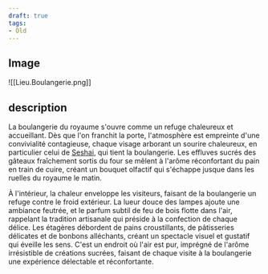 ```yaml
---
draft: true
tags:
- Old
---
```


## Image
![[Lieu.Boulangerie.png]]

## description
  
La boulangerie du royaume s'ouvre comme un refuge chaleureux et accueillant. Dès que l'on franchit la porte, l'atmosphère est empreinte d'une convivialité contagieuse, chaque visage arborant un sourire chaleureux, en particulier celui de [Seshai](Seshai%20Yue.md), qui tient la boulangerie. Les effluves sucrés des gâteaux fraîchement sortis du four se mêlent à l'arôme réconfortant du pain en train de cuire, créant un bouquet olfactif qui s'échappe jusque dans les ruelles du royaume le matin.

À l'intérieur, la chaleur enveloppe les visiteurs, faisant de la boulangerie un refuge contre le froid extérieur. La lueur douce des lampes ajoute une ambiance feutrée, et le parfum subtil de feu de bois flotte dans l'air, rappelant la tradition artisanale qui préside à la confection de chaque délice. Les étagères débordent de pains croustillants, de pâtisseries délicates et de bonbons alléchants, créant un spectacle visuel et gustatif qui éveille les sens. C'est un endroit où l'air est pur, imprégné de l'arôme irrésistible de créations sucrées, faisant de chaque visite à la boulangerie une expérience délectable et réconfortante.